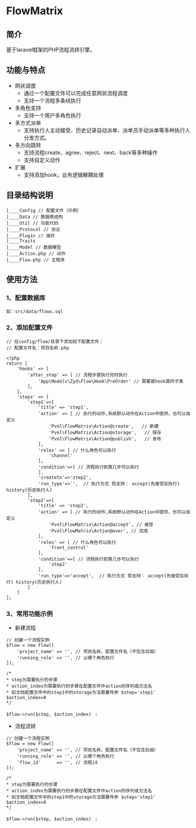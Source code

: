 # FlowMatrix

## 简介

基于laravel框架的PHP流程流转引擎。

## 功能与特点

* 网状调度
    *  通过一个配置文件可以完成任意网状流程调度
    *  支持一个流程多条线执行
* 多角色支持
    *  支持一个用户多角色执行
* 多方式派单
    * 支持执行人主动接受、历史记录自动派单、派单员手动派单等多种执行人分发方式。
* 多方向跳转
    * 支持流程create、agree、reject、next、back等多种操作
    * 支持自定义动作
* 扩展
    * 支持添加hook，业务逻辑解耦处理 

## 目录结构说明

```
|____Config // 配置文件（示例）
|____Data // 数据表结构
|____Util // 功能代码
|____Protocol // 协议
|____Plugin // 插件
|____Traits
|____Model // 数据模型
|____Action.php // 动作
|____Flow.php // 主程序

```
    
## 使用方法

### 1、配置数据库
```
如：src/data/flows.sql
```
### 2、添加配置文件
```
// 在config/flow/目录下添加如下配置文件：
// 配置文件名：项目名称.php

<?php
return [
    'hooks' => [
        'after_step' => [ // 流程步骤执行完时执行
            'App\Models\Zyd\Flow\Hook\PreOrder' // 需要是hook类的子类
        ],
    ],
    'steps' => [
        'step1'=>[
            'title' => 'step1',
            'action' => [ // 执行的动作,系统默认动作在Action中提供，也可以自定义
                'Pvol\FlowMatrix\Action@create',   // 新建
                'Pvol\FlowMatrix\Action@storage',   // 保存
                'Pvol\FlowMatrix\Action@publish',   // 发布
            ],
            'roles' => [ // 什么角色可以执行
                'channel'
            ],
            'condition'=>[ // 流程执行到第几步可以执行
            ],
            'createto'=>'step2',
            'run_type'=>'',  // 执行方式 现支持： accept(先接受后执行) history(历史执行人) 
        ],
        'step2'=>[
            'title' => 'step2',
            'action' => [ // 执行的动作,系统默认动作在Action中提供，也可以自定义
                'Pvol\FlowMatrix\Action@accept', // 接受
                'Pvol\FlowMatrix\Action@over', // 完成
            ],
            'roles' => [ // 什么角色可以执行
                'front_control'
            ],
            'condition'=>[ // 流程执行到第几步可以执行
                'step2'
            ],
            'run_type'=>'accept',  // 执行方式 现支持： accept(先接受后执行) history(历史执行人)
        ]
    ]
];

```

### 3、常用功能示例
* 新建流程

```
// 创建一个流程实例
$flow = new Flow([
	'project_name' => '', // 项目名称、配置文件名（不包含后缀）
	'running_role' => '', // 以哪个角色执行
]);

/* 
* step为需要执行的步骤
* action_index为需要执行的步骤在配置文件中action的序列或方法名 
* 如文档配置文件中的step1中的storage方法需要传参 $step='step1' $action_index=0 
*/

$flow->run($step, $action_index) ；
```

* 流程流转

```
// 创建一个流程实例
$flow = new Flow([
	'project_name' => '', // 项目名称、配置文件名（不包含后缀）
	'running_role' => '', // 以哪个角色执行
	'flow_id'      => '', // 流程id
]);

/* 
* step为需要执行的步骤
* action_index为需要执行的步骤在配置文件中action的序列或方法名
* 如文档配置文件中的step1中的storage方法需要传参 $step='step1' $action_index=0 
*/

$flow->run($step, $action_index) ；
```


